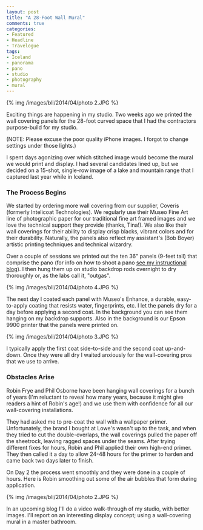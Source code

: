 ```yaml
---
layout: post
title: "A 28-Foot Wall Mural"
comments: true
categories:
- Featured
- Headline
- Travelogue
tags:
- Iceland
- panorama
- pano
- studio
- photography
- mural
---
```


{% img /images/bli/2014/04/photo 2.JPG %}

Exciting things are happening in my studio. Two weeks ago we printed the wall covering panels for the 28-foot curved space that I had the contractors purpose-build for my studio. 

<!--more-->

(NOTE: Please excuse the poor quality iPhone images. I forgot to change settings under those lights.)

I spent days agonizing over which stitched image would become the mural we would print and display. I had several candidates lined up, but we decided on a 15-shot, single-row image of a lake and mountain range that I captured last year while in Iceland. 

### The Process Begins

We started by ordering more wall covering from our supplier, Coveris (formerly Intelicoat Technologies). We regularly use their Museo Fine Art line of photographic paper for our traditional fine art framed images and we love the technical support they provide (thanks, Tina!). We also like their wall coverings for their ability to display crisp blacks, vibrant colors and for their durability. Naturally, the panels also reflect my assistant's (Bob Boyer) artistic printing techniques and technical wizardry. 

Over a couple of sessions we printed out the ten 36" panels (9-feet tall) that comprise the pano (for info on how to shoot a pano [see my instructional blog](http://www.lesterpickerphoto.com/2014/02/25/multi-row-pano/)). I then hung them up on studio backdrop rods overnight to dry thoroughly or, as the labs call it, "outgas". 

{% img /images/bli/2014/04/photo 4.JPG %}

The next day I coated each panel with Museo's Enhance, a durable, easy-to-apply coating that resists water, fingerprints, etc. I let the panels dry for a day before applying a second coat. In the background you can see them hanging on my backdrop supports. Also in the background is our Epson 9900 printer that the panels were printed on. 

{% img /images/bli/2014/04/photo 3.JPG %}

I typically apply the first coat side-to-side and the second coat up-and-down. Once they were all dry I waited anxiously for the wall-covering pros that we use to arrive. 

### Obstacles Arise

Robin Frye and Phil Osborne have been hanging wall coverings for  a bunch of years (I'm reluctant to reveal how many years, because it might give readers a hint of Robin's age!) and we use them with confidence for all our wall-covering installations. 

They had asked me to pre-coat the wall with a wallpaper primer. Unfortunately, the brand I bought at Lowe's wasn't up to the task, and when they tried to cut the double-overlaps, the wall coverings pulled the paper off the sheetrock, leaving ragged spaces under the seams. After trying different fixes for hours, Robin and Phil applied their own high-end primer. They then called it a day to allow 24-48 hours for the primer to harden and came back two days later to finish. 

On Day 2 the process went smoothly and they were done in a couple of hours. Here is Robin smoothing out some of the air bubbles that form during application.  

{% img /images/bli/2014/04/photo 2.JPG %}

In an upcoming blog I'll do a video walk-through of my studio, with better images. I'll report on an interesting display concept; using a wall-covering mural in a master bathroom. 
